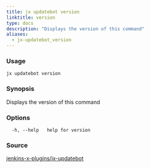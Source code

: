 ```yaml
---
title: jx updatebot version
linktitle: version
type: docs
description: "Displays the version of this command"
aliases:
  - jx-updatebot_version
---
```


### Usage

```
jx updatebot version
```

### Synopsis

Displays the version of this command

### Options

```
  -h, --help   help for version
```



### Source

[jenkins-x-plugins/jx-updatebot](https://github.com/jenkins-x-plugins/jx-updatebot)
